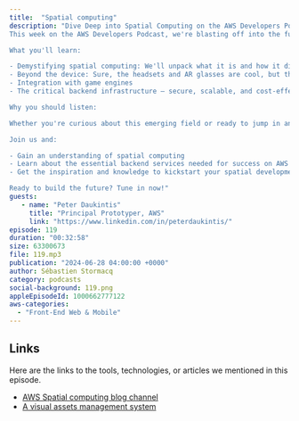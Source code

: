 ```yaml
---
title:  "Spatial computing"
description: "Dive Deep into Spatial Computing on the AWS Developers Podcast
This week on the AWS Developers Podcast, we're blasting off into the future with a deep dive into spatial computing!

What you'll learn:

- Demystifying spatial computing: We'll unpack what it is and how it differs from traditional mobile development.
- Beyond the device: Sure, the headsets and AR glasses are cool, but that's just the tip of the iceberg. We'll explore the hidden world that powers spatial experiences: 3D object creation, storage, and display
- Integration with game engines
- The critical backend infrastructure – secure, scalable, and cost-effective

Why you should listen:

Whether you're curious about this emerging field or ready to jump in and develop your own spatial app, this episode is your one-stop shop!

Join us and:

- Gain an understanding of spatial computing
- Learn about the essential backend services needed for success on AWS
- Get the inspiration and knowledge to kickstart your spatial development journey

Ready to build the future? Tune in now!"
guests:
   - name: "Peter Daukintis"
     title: "Principal Prototyper, AWS"
     link: "https://www.linkedin.com/in/peterdaukintis/"
episode: 119
duration: "00:32:58" 
size: 63300673
file: 119.mp3
publication: "2024-06-28 04:00:00 +0000"
author: Sébastien Stormacq
category: podcasts
social-background: 119.png
appleEpisodeId: 1000662777122
aws-categories:
  - "Front-End Web & Mobile"
---
```



## Links

Here are the links to the tools, technologies, or articles we mentioned in this episode.

- [AWS Spatial computing blog channel](https://aws.amazon.com/blogs/spatial/)
- [A visual assets management system](https://aws.amazon.com/blogs/spatial/visual-asset-management-system-2-0-release/)